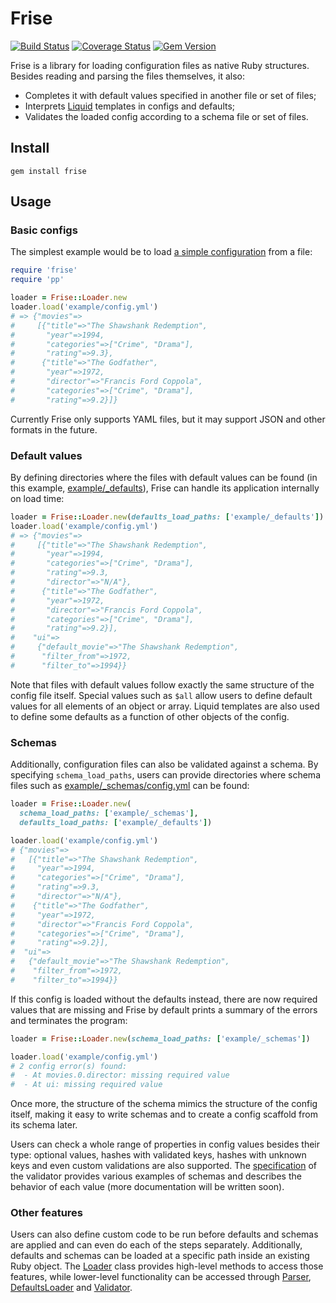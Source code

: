 # Frise
[![Build Status](https://travis-ci.org/ShiftForward/frise.svg?branch=master)](https://travis-ci.org/ShiftForward/frise)
[![Coverage Status](https://coveralls.io/repos/github/ShiftForward/frise/badge.svg?branch=master)](https://coveralls.io/github/ShiftForward/frise?branch=master)
[![Gem Version](https://badge.fury.io/rb/frise.svg)](https://badge.fury.io/rb/frise)

Frise is a library for loading configuration files as native Ruby structures. Besides reading and
parsing the files themselves, it also:

- Completes it with default values specified in another file or set of files;
- Interprets [Liquid](https://shopify.github.io/liquid) templates in configs and defaults;
- Validates the loaded config according to a schema file or set of files.

## Install

```
gem install frise
```

## Usage

### Basic configs

The simplest example would be to load [a simple configuration](example/config.yml) from a file:

```ruby
require 'frise'
require 'pp'

loader = Frise::Loader.new
loader.load('example/config.yml')
# => {"movies"=>
#     [{"title"=>"The Shawshank Redemption",
#       "year"=>1994,
#       "categories"=>["Crime", "Drama"],
#       "rating"=>9.3},
#      {"title"=>"The Godfather",
#       "year"=>1972,
#       "director"=>"Francis Ford Coppola",
#       "categories"=>["Crime", "Drama"],
#       "rating"=>9.2}]}
```

Currently Frise only supports YAML files, but it may support JSON and other formats in the future.

### Default values

By defining directories where the files with default values can be found (in this example,
[example/_defaults](example/_defaults)), Frise can handle its application internally on load time:

```ruby
loader = Frise::Loader.new(defaults_load_paths: ['example/_defaults'])
loader.load('example/config.yml')
# => {"movies"=>
#     [{"title"=>"The Shawshank Redemption",
#       "year"=>1994,
#       "categories"=>["Crime", "Drama"],
#       "rating"=>9.3,
#       "director"=>"N/A"},
#      {"title"=>"The Godfather",
#       "year"=>1972,
#       "director"=>"Francis Ford Coppola",
#       "categories"=>["Crime", "Drama"],
#       "rating"=>9.2}],
#    "ui"=>
#     {"default_movie"=>"The Shawshank Redemption",
#      "filter_from"=>1972,
#      "filter_to"=>1994}}
```

Note that files with default values follow exactly the same structure of the config file itself.
Special values such as `$all` allow users to define default values for all elements of an object or
array. Liquid templates are also used to define some defaults as a function of other objects of the
config.

### Schemas

Additionally, configuration files can also be validated against a schema. By specifying
`schema_load_paths`, users can provide directories where schema files such as
[example/_schemas/config.yml](example/_schemas/config.yml) can be found:

```ruby
loader = Frise::Loader.new(
  schema_load_paths: ['example/_schemas'],
  defaults_load_paths: ['example/_defaults'])

loader.load('example/config.yml')
# {"movies"=>
#   [{"title"=>"The Shawshank Redemption",
#     "year"=>1994,
#     "categories"=>["Crime", "Drama"],
#     "rating"=>9.3,
#     "director"=>"N/A"},
#    {"title"=>"The Godfather",
#     "year"=>1972,
#     "director"=>"Francis Ford Coppola",
#     "categories"=>["Crime", "Drama"],
#     "rating"=>9.2}],
#  "ui"=>
#   {"default_movie"=>"The Shawshank Redemption",
#    "filter_from"=>1972,
#    "filter_to"=>1994}}
```

If this config is loaded without the defaults instead, there are now required values that are
missing and Frise by default prints a summary of the errors and terminates the program:


```ruby
loader = Frise::Loader.new(schema_load_paths: ['example/_schemas'])

loader.load('example/config.yml')
# 2 config error(s) found:
#  - At movies.0.director: missing required value
#  - At ui: missing required value
```

Once more, the structure of the schema mimics the structure of the config itself, making it easy to
write schemas and to create a config scaffold from its schema later.

Users can check a whole range of properties in config values besides their type: optional values,
hashes with validated keys, hashes with unknown keys and even custom validations are also supported.
The [specification](spec/frise/validator_spec.rb) of the validator provides various examples of
schemas and describes the behavior of each value (more documentation will be written soon).

### Other features

Users can also define custom code to be run before defaults and schemas are applied and can even do
each of the steps separately. Additionally, defaults and schemas can be loaded at a specific path
inside an existing Ruby object. The [Loader](lib/frise/loader.rb) class provides high-level methods
to access those features, while lower-level functionality can be accessed through
[Parser](lib/frise/parser.rb), [DefaultsLoader](lib/frise/defaults_loader.rb) and
[Validator](lib/frise/validator.rb).
